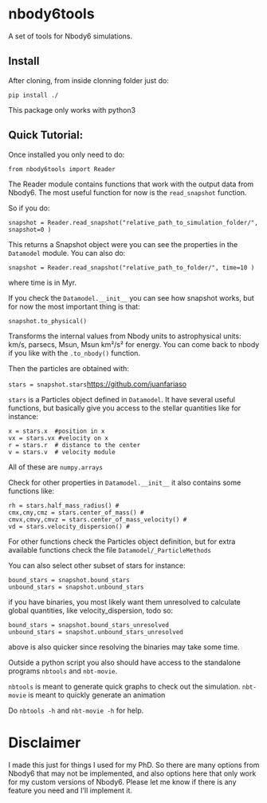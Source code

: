 # nbody6tools
A set of tools for Nbody6 simulations.

## Install

After cloning, from inside clonning folder just do:
```
pip install ./
```
This package only works with python3


## Quick Tutorial:

Once installed you only need to do:

`from nbody6tools import Reader`

The Reader module contains functions that work with the output data from Nbody6. The most useful function for now is the `read_snapshot` function.

So if you do:
```
snapshot = Reader.read_snapshot("relative_path_to_simulation_folder/", snapshot=0 )
```
This returns a Snapshot object were you can see the properties in the `Datamodel` module. 
You can also do:

```
snapshot = Reader.read_snapshot("relative_path_to_folder/", time=10 )
```
where time is in Myr.

If you check the `Datamodel.__init__` you can see how snapshot works, but for now the most important thing is that:

```
snapshot.to_physical()
```
Transforms the internal values from Nbody units to astrophysical units: km/s, parsecs, Msun, Msun km²/s² for energy.
You can come back to nbody if you like with the `.to_nbody()` function.

Then the particles are obtained with:

`stars = snapshot.stars`https://github.com/juanfariaso

`stars` is a Particles object defined in `Datamodel`. It have several useful functions, but basically give you access to the stellar quantities like for instance:
```
x = stars.x  #position in x
vx = stars.vx #velocity on x
r = stars.r  # distance to the center
v = stars.v  # velocity module
```
All of these are `numpy.arrays`

Check for other properties in `Datamodel.__init__` it also contains some functions like:
```
rh = stars.half_mass_radius() #
cmx,cmy,cmz = stars.center_of_mass() #
cmvx,cmvy,cmvz = stars.center_of_mass_velocity() #
vd = stars.velocity_dispersion() # 
```
For other functions check the Particles object definition, but for extra available functions check the file `Datamodel/_ParticleMethods` 

You can also select other subset of stars for instance:
```
bound_stars = snapshot.bound_stars
unbound_stars = snapshot.unbound_stars
```
if you have binaries, you most likely want them unresolved to calculate global quantities, like velocity_dispersion, todo so:

```
bound_stars = snapshot.bound_stars_unresolved
unbound_stars = snapshot.unbound_stars_unresolved
```
above is also quicker since resolving the binaries may take some time.

Outside a python script you also should have access to the standalone programs
`nbtools` and  `nbt-movie`.

`nbtools`  is meant to generate quick graphs to check out the simulation. 
`nbt-movie` is meant to quickly generate an animation

Do `nbtools -h` and `nbt-movie -h` for help.


# Disclaimer
I made this just for things I used for my PhD. So there are many options from Nbody6 that may not be implemented, and also options here that only work for my custom versions of Nbody6.
Please let me know if there is any feature you need and I'll implement it.


